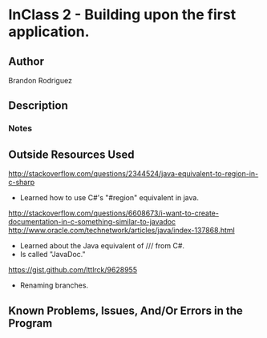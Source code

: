 # InClass 2 - Building upon the first application.

## Author

Brandon Rodriguez

## Description



### Notes



## Outside Resources Used

http://stackoverflow.com/questions/2344524/java-equivalent-to-region-in-c-sharp
* Learned how to use C#'s "#region" equivalent in java.

http://stackoverflow.com/questions/6608673/i-want-to-create-documentation-in-c-something-similar-to-javadoc
http://www.oracle.com/technetwork/articles/java/index-137868.html
* Learned about the Java equivalent of /// from C#.
* Is called "JavaDoc."

https://gist.github.com/lttlrck/9628955
* Renaming branches.

## Known Problems, Issues, And/Or Errors in the Program


